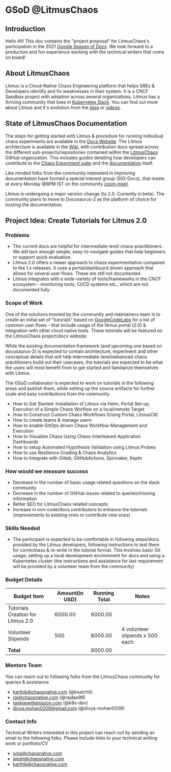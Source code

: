 # GSoD @LitmusChaos

## Introduction

Hello All! This doc contains the "project proposal" for LitmusChaos's participation in the 2021 [Google Season of Docs](https://developers.google.com/season-of-docs). We look forward to a productive and fun experience working with the technical writers that come on board! 

## About LitmusChaos

Litmus is a Cloud-Native Chaos Engineering platform that helps SREs & Developers identify and fix weaknesses in their system. It is a CNCF
Sandbox project with adoption across several organizations. Litmus has a thriving community that lives in [Kubernetes Slack](https://kubernetes.slack.com/?redir=%2Farchives%2FCNXNB0ZTN). You can find out more about Litmus and it's evolution from the [blog](https://dev.to/t/litmuschaos) or [videos](https://www.youtube.com/playlist?list=PLmM1fgu30seVGFyNIEyDgAq6KnzgW2p3m). 

## State of LitmusChaos Documentation 

The steps for getting started with Litmus & procedure for running individual chaos experiments are available in the [Docs Website](https://docs.litmuschaos.io). The Litmus architecture is available in the [Wiki](https://github.com/litmuschaos/litmus/wiki/Litmus-Architecture), with contribution docs
spread across the different sub-projects/repositories contained within the [LitmusChaos](https://github.com/litmuschaos) GitHub organization. This includes
guides detailing how developers can contribute to the [Chaos Experiment suite](https://github.com/litmuschaos/litmus-go/tree/master/contribute/developer-guide) and the [documentation](https://github.com/litmuschaos/litmus-docs/blob/master/CONTRIBUTING.md) itself. 

Like minded folks from the community interested in improving documentation have formed a special interest group (SIG-Docs), that meets at every Monday @8PM IST on the community [zoom meet](https://zoom.us/j/91358162694). 

Litmus is undergoing a major version change (to 2.0. Currently in beta). The community plans to move to Docusaurus-2 as the platform of choice for hosting the documentation. 

## Project Idea: Create Tutorials for Litmus 2.0 

### Problems

- The current docs are helpful for intermediate-level chaos-practitioners. We still lack enough simple, easy-to-navigate guides that help beginners 
or support quick evaluation. 
- Litmus 2.0 offers a newer approach to chaos experimentation compared to the 1.x releases. It uses a portal/dashboard driven approach that allows for 
several user flows. These are still not documented. 
- Litmus integrates with a wide-variety of tools/frameworks in the CNCF ecosystem - monitoring tools, CI/CD systems etc., which are not documented fully

### Scope of Work

One of the solutions mooted by the community and maintainers team is to create an initial set of "tutorials" based on [GoogleCodeLabs](https://github.com/googlecodelabs/tools) for a list of common user flows - that include usage of the litmus portal (2.0) & integration with other cloud native tools. These tutorials will be featured on the LitmusChaos project/docs website. 

While the existing documentation framework (and upcoming one based on docusaurus-2) is expected to contain architecture, experiment and other conceptual 
details that will help intermediate-level/advanced chaos practitioners build out their usecases, the tutorials are expected to be what the users will most 
benefit from to get started and familiarize themselves with Litmus. 

The GSoD collaborator is expected to work on tutorials in the following areas and publish them, while setting up the source artifacts for further scale 
and easy contributions from the community. 

- How to Get Started: Installation of Litmus via Helm, Portal Set-up, Execution of a Simple Chaos Worflow on a local/remote Target
- How to Construct Custom Chaos Workflows (Using Portal, LitmusCtl)
- How to create teams & manage users
- How to enable GitOps driven Chaos Workflow Management and Execution
- How to Visualize Chaos Using Chaos-Interleaved Application Dashboards
- How to setup Automated Hypothesis Validation using Litmus Probes
- How to use Resilience Grading & Chaos Analytics
- How to Integrate with Gitlab, GitHubActions, Spinnaker, Keptn

### How would we measure success

- Decrease in the number of basic usage related questions on the slack community
- Decrease in the number of GitHub issues related to queries/missing information
- Better SEO for LitmusChaos related concepts 
- Increase in non-code/docs contributors to enhance the tutorials (improvements to existing ones or contribute new ones)

### Skills Needed

- The participant is expected to be comfortable in following steps/docs provided by the Litmus developers, following instructions to test them 
for correctness & re-write in the tutorial format. This involves basic Git usage, setting up a local development environment for docs and using
a Kubernetes cluster (the instructions and assistance for last requirement will be provided by a volunteer team from the community)

### Budget Details

|Budget Item|Amount(in USD)|Running Total| Notes |
------------|------|-------------|-------|
|Tutorials Creation for Litmus 2.0| 6000.00 | 6000.00 |  |
|Volunteer Stipends | 500 | 8000.00 | 4 volunteer stipends x 500 each |
|**Total** | | 8000.00 | | 

### Mentors Team 

You can reach out to following folks from the LitmusChaos community for queries &  assistance

- karthik@chaosnative.com (@ksatchit)
- raj@chaosnative.com (@rajdas98)
- tankjaye@amazon.com (@k8s-dev)
- divya.mohan0209@gmail.com (@divya-mohan0209)

### Contact Info

Technical Writers interested in this project can reach out by sending an email to the following folks. Please include links to your technical writing
work or portfolio/CV

- uma@chaosnative.com
- ajesh@chaosnative.com
- karthik@chaosnative.com

